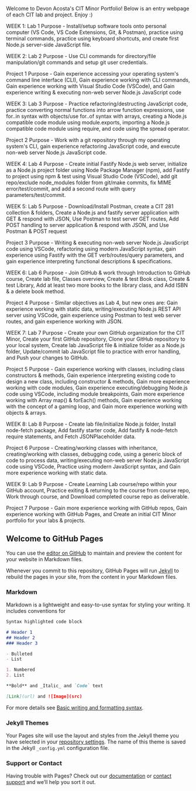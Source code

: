 Welcome to Devon Acosta's CIT Minor Portfolio!
Below is an entry webpage of each CIT lab and project. Enjoy :)

WEEK 1:
Lab 1
Purpose - Install/setup software tools onto personal computer (VS Code, VS Code Extensions, Git, & Postman), practice using terminal commands, practice using keyboard shortcuts, and create first Node.js server-side JavaScript file. 


WEEK 2:
Lab 2
Purpose - Use CLI commands for directory/file manipulation/git commands and setup git user credentials. 

Project 1
Purpose - Gain experience accessing your operating system's command line interface (CLI), Gain experience working with CLI commands, Gain experience working with Visual Studio Code (VSCode), and Gain experience writing & executing non-web server Node.js JavaScript code


WEEK 3:
Lab 3
Purpose - Practice refactoring/destructing JavaScript code, practice converting normal functions into arrow function expressions, use for..in syntax with objects/use for..of syntax with arrays, creating a Node.js compatible code module using module.exports, importing a Node.js compatible code module using require, and code using the spread operator. 

Project 2
Purpose - Work with a git repository through my operating system's CLI, gain experience refactoring JavaScript code, and execute non-web server Node.js JavaScript code. 


WEEK 4:
Lab 4
Purpose - Create initial Fastify Node.js web server, initialize as a Node.js project folder using Node Package Manager (npm), add Fastify to project using npm & test using Visual Studio Code (VSCode), add git repo/exclude node_modules folder from git/make commits, fix MIME error/test/commit, and add a second route with query parameters/test/commit. 


WEEK 5:
Lab 5
Purpose - Download/Install Postman, create a CIT 281 collection & folders, Create a Node.js and fastify server application with GET & respond with JSON, Use Postman to test server GET routes, Add POST handling to server application & respond with JSON, and Use Postman & POST request

Project 3
Purpose - Writing & executing non-web server Node.js JavaScript code using VSCode, refactoring using modern JavaScript syntax, gain experience using Fastify with the GET verb/routes/query parameters, and gain experience interpreting functional descriptions & specifications. 

WEEK 6:
Lab 6
Purpose - Join GitHub & work through Introduction to GitHub course, Create lab file, Classes overview, Create & test Book class, Create & test Library, Add at least two more books to the library class, and Add ISBN & a delete book method. 

Project 4
Purpose - Similar objectives as Lab 4, but new ones are: Gain experience working with static data, writing/executing Node.js REST API server using VSCode, gain experience using Postman to test web server routes, and gain experience working with JSON.


WEEK 7:
Lab 7
Purpose - Create your own GitHub organization for the CIT Minor, Create your first GitHub repository, Clone your GitHub repository to your local system, Create lab JavaScript file & initialize folder as a Node.js folder, Update/commit lab JavaScript file to practice with error handling, and Push your changes to GitHub. 

Project 5
Purpose - Gain experience working with classes, including class constructors & methods, Gain experience interpreting existing code to design a new class, including constructor & methods, Gain more experience working with code modules, Gain experience executing/debugging Node.js code using VSCode, including module breakpoints, Gain more experience working with Array map() & forEach() methods, Gain experience working with the concept of a gaming loop, and Gain more experience working with objects & arrays. 

WEEK 8:
Lab 8
Purpose - Create lab file/initialize Node.js folder, Install node-fetch package, Add fastify starter code, Add fastify & node-fetch require statements, and Fetch JSONPlaceholder data. 

Project 6
Purpose - Creating/working classes with inheritance, creating/working with classes, debugging code, using a generic block of code to process data, writing/executing non-web server Node.js JavaScript code using VSCode, Practice using modern JavaScript syntax, and Gain more experience working with static data. 

WEEK 9:
Lab 9
Purpose - Create Learning Lab course/repo within your GitHub account, Practice exiting & returning to the course from course repo, Work through course, and Download completed course repo as deliverable. 

Project 7
Purpose - Gain more experience working with GitHub repos, Gain experience working with GitHub Pages, and Create an initial CIT Minor portfolio for your labs & projects. 




## Welcome to GitHub Pages

You can use the [editor on GitHub](https://github.com/devonacosta/devonacosta.github.io/edit/main/README.md) to maintain and preview the content for your website in Markdown files.

Whenever you commit to this repository, GitHub Pages will run [Jekyll](https://jekyllrb.com/) to rebuild the pages in your site, from the content in your Markdown files.

### Markdown

Markdown is a lightweight and easy-to-use syntax for styling your writing. It includes conventions for

```markdown
Syntax highlighted code block

# Header 1
## Header 2
### Header 3

- Bulleted
- List

1. Numbered
2. List

**Bold** and _Italic_ and `Code` text

[Link](url) and ![Image](src)
```

For more details see [Basic writing and formatting syntax](https://docs.github.com/en/github/writing-on-github/getting-started-with-writing-and-formatting-on-github/basic-writing-and-formatting-syntax).

### Jekyll Themes

Your Pages site will use the layout and styles from the Jekyll theme you have selected in your [repository settings](https://github.com/devonacosta/devonacosta.github.io/settings/pages). The name of this theme is saved in the Jekyll `_config.yml` configuration file.

### Support or Contact

Having trouble with Pages? Check out our [documentation](https://docs.github.com/categories/github-pages-basics/) or [contact support](https://support.github.com/contact) and we’ll help you sort it out.

